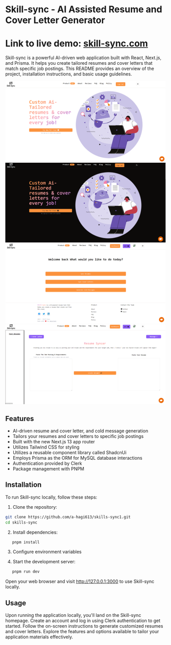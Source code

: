 # Skill-sync - AI Assisted Resume and Cover Letter Generator

# Link to live demo: [skill-sync.com](https://skill-sync.vercel.app/)

Skill-sync is a powerful AI-driven web application built with React, Next.js, and Prisma. It helps you create tailored resumes and cover letters that match specific job postings. This README provides an overview of the project, installation instructions, and basic usage guidelines.

![Skill-sync Screenshot](/public/skill-sync-md-img.png)
![Skill-sync Screenshot](/public/skill-sync-md-img1.5.png)
![Skill-sync Screenshot](/public/skill-sync-md-img2.png)
![Skill-sync Screenshot](/public/skill-sync-md-img3.png)


## Features

- AI-driven resume and cover letter, and cold message generation
- Tailors your resumes and cover letters to specific job postings
- Built with the new Next.js 13 app router
- Utilizes Tailwind CSS for styling
- Utilizes a reusable component library called ShadcnUi
- Employs Prisma as the ORM for MySQL database interactions
- Authentication provided by Clerk
- Package management with PNPM

## Installation

To run Skill-sync locally, follow these steps:

1. Clone the repository:

```bash
git clone https://github.com/a-hagi613/skills-sync1.git
cd skills-sync
```

2. Install dependencies:

```bash
   pnpm install
```

3. Configure environment variables

4. Start the development server:

```bash
   pnpm run dev
```

Open your web browser and visit http://127.0.0.1:3000 to use Skill-sync locally.

## Usage

Upon running the application locally, you'll land on the Skill-sync homepage.
Create an account and log in using Clerk authentication to get started.
Follow the on-screen instructions to generate customized resumes and cover letters.
Explore the features and options available to tailor your application materials effectively.
